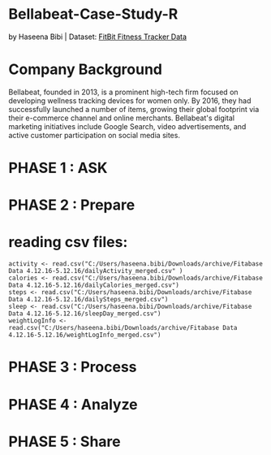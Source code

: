 # Bellabeat-Case-Study-R

<span style="color:black">by Haseena Bibi | Dataset: </span>
[<span style="color:black">FitBit Fitness Tracker Data</span>](https://www.kaggle.com/datasets/arashnic/fitbit)

# Company Background
Bellabeat, founded in 2013, is a prominent high-tech firm focused on developing wellness tracking devices for women only. By 2016, they had successfully launched a number of items, growing their global footprint via their e-commerce channel and online merchants. Bellabeat's digital marketing initiatives include Google Search, video advertisements, and active customer participation on social media sites.

# PHASE 1 : ASK
# PHASE 2 : Prepare
# reading csv files: 
```
activity <- read.csv("C:/Users/haseena.bibi/Downloads/archive/Fitabase Data 4.12.16-5.12.16/dailyActivity_merged.csv" )
calories <- read.csv("C:/Users/haseena.bibi/Downloads/archive/Fitabase Data 4.12.16-5.12.16/dailyCalories_merged.csv")
steps <- read.csv("C:/Users/haseena.bibi/Downloads/archive/Fitabase Data 4.12.16-5.12.16/dailySteps_merged.csv")
sleep <- read.csv("C:/Users/haseena.bibi/Downloads/archive/Fitabase Data 4.12.16-5.12.16/sleepDay_merged.csv")
weightLogInfo <- read.csv("C:/Users/haseena.bibi/Downloads/archive/Fitabase Data 4.12.16-5.12.16/weightLogInfo_merged.csv")
```
# PHASE 3 : Process 
# PHASE 4 : Analyze
# PHASE 5 : Share
